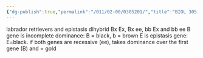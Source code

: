 ```yaml
---
{"dg-publish":true,"permalink":"/011/02-00/0305201/","title":"BIOL 305 — Lab Epistasis","tags":["BIOL305"],"noteIcon":"1","created":"2024-10-19T20:27:19.153-07:00","updated":"2024-09-26T15:27:52.226-07:00"}
---
```


labrador retrievers and epistasis
dihybrid
Bx Ex, Bx ee, bb Ex and bb ee
B gene is incomplete dominance: B = black, b = brown
E is epistasis gene: E=black. if both genes are recessive (ee), takes dominance over the first gene (B) and = gold